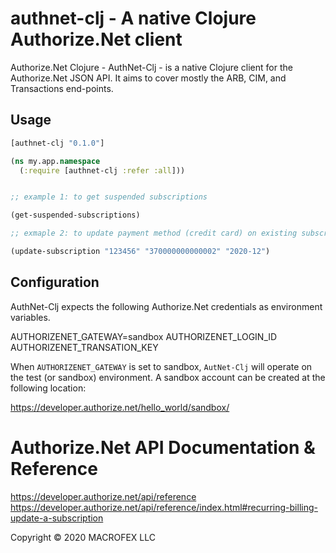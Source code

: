 # authnet-clj - A native Clojure Authorize.Net client

Authorize.Net Clojure - AuthNet-Clj - is a native Clojure client for the Authorize.Net JSON API. It aims to cover mostly the ARB, CIM, and Transactions end-points.


## Usage

```clojure
[authnet-clj "0.1.0"]

(ns my.app.namespace
  (:require [authnet-clj :refer :all]))


;; example 1: to get suspended subscriptions

(get-suspended-subscriptions)

;; exmaple 2: to update payment method (credit card) on existing subscription

(update-subscription "123456" "370000000000002" "2020-12")

```

## Configuration

AuthNet-Clj expects the following Authorize.Net credentials as environment variables.


AUTHORIZENET_GATEWAY=sandbox
AUTHORIZENET_LOGIN_ID
AUTHORIZENET_TRANSATION_KEY


When `AUTHORIZENET_GATEWAY` is set to sandbox, `AutNet-Clj` will operate on the test (or sandbox)
environment. A sandbox account can be created at the following location:


https://developer.authorize.net/hello_world/sandbox/



# Authorize.Net API Documentation & Reference

https://developer.authorize.net/api/reference
https://developer.authorize.net/api/reference/index.html#recurring-billing-update-a-subscription


Copyright © 2020 MACROFEX LLC


